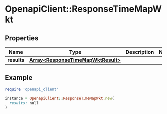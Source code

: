 # OpenapiClient::ResponseTimeMapWkt

## Properties

| Name | Type | Description | Notes |
| ---- | ---- | ----------- | ----- |
| **results** | [**Array&lt;ResponseTimeMapWktResult&gt;**](ResponseTimeMapWktResult.md) |  |  |

## Example

```ruby
require 'openapi_client'

instance = OpenapiClient::ResponseTimeMapWkt.new(
  results: null
)
```

